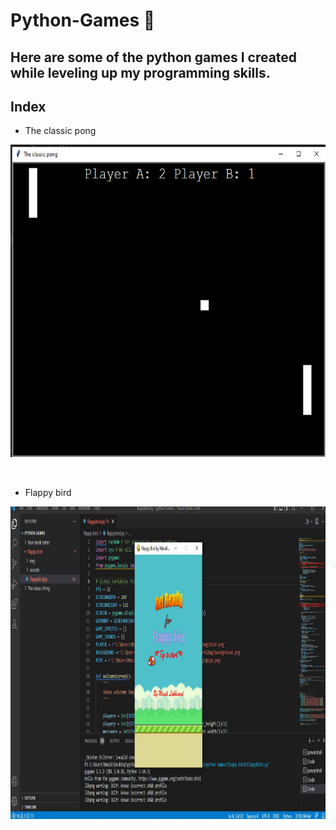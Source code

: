 # Python-Games 🐍



## Here are some of the python games I created while leveling up my programming skills.



## Index

* The classic pong
    <br/>
<p align="center">
  <img src="https://github.com/ManikLakherwal/Python-Games/blob/main/The%20classic%20Pong/imag.jpg"
        width="650" 
     height="500" />
</p>
<br/>

* Flappy bird
  <br/>
<p align="center">
  <img src="https://github.com/ManikLakherwal/Python-Games/blob/main/The%20flappy%20bird/imag.jpg"
        width="650" 
     height="500" />

</p>
<br/>
